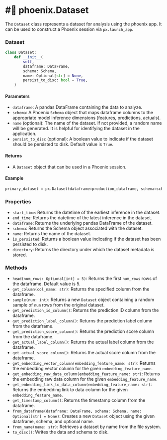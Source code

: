 # #⃣ phoenix.Dataset

The `Dataset` class represents a dataset for analysis using the phoenix app. It can be used to construct a Phoenix session via `px.launch_app`.

### Dataset

```python
class Dataset:
    def __init__(
        self,
        dataframe: DataFrame,
        schema: Schema,
        name: Optional[str] = None,
        persist_to_disc: bool = True,
    )
```

#### Parameters

* `dataframe`: A pandas DataFrame containing the data to analyze.
* `schema`: A Phoenix `Schema` object that maps dataframe columns to the appropriate model inference dimensions (features, predictions, actuals).
* `name` (optional): The name of the dataset. If not provided, a random name will be generated. It is helpful for identifying the dataset in the application.
* `persist_to_disc` (optional): A boolean value to indicate if the dataset should be persisted to disk. Default value is `True`.

#### Returns

* A `Dataset` object that can be used in a Phoenix session.

#### Example

```python
primary_dataset = px.Dataset(dataframe=production_dataframe, schema=schema, name="primary")
```

### Properties

* `start_time`: Returns the datetime of the earliest inference in the dataset.
* `end_time`: Returns the datetime of the latest inference in the dataset.
* `dataframe`: Returns the underlying pandas DataFrame of the dataset.
* `schema`: Returns the Schema object associated with the dataset.
* `name`: Returns the name of the dataset.
* `is_persisted`: Returns a boolean value indicating if the dataset has been persisted to disk.
* `directory`: Returns the directory under which the dataset metadata is stored.

### Methods

* `head(num_rows: Optional[int] = 5)`: Returns the first `num_rows` rows of the dataframe. Default value is 5.
* `get_column(col_name: str)`: Returns the specified column from the dataframe.
* `sample(num: int)`: Returns a new `Dataset` object containing a random sample of `num` rows from the original dataset.
* `get_prediction_id_column()`: Returns the prediction ID column from the dataframe.
* `get_prediction_label_column()`: Returns the prediction label column from the dataframe.
* `get_prediction_score_column()`: Returns the prediction score column from the dataframe.
* `get_actual_label_column()`: Returns the actual label column from the dataframe.
* `get_actual_score_column()`: Returns the actual score column from the dataframe.
* `get_embedding_vector_column(embedding_feature_name: str)`: Returns the embedding vector column for the given `embedding_feature_name`.
* `get_embedding_raw_data_column(embedding_feature_name: str)`: Returns the embedding raw data column for the given `embedding_feature_name`.
* `get_embedding_link_to_data_column(embedding_feature_name: str)`: Returns the embedding link to data column for the given `embedding_feature_name`.
* `get_timestamp_column()`: Returns the timestamp column from the dataframe.
* `from_dataframe(dataframe: DataFrame, schema: Schema, name: Optional[str] = None)`: Creates a new `Dataset` object using the given dataframe, schema, and optional name.
* `from_name(name: str)`: Retrieves a dataset by name from the file system.
* `to_disc()`: Writes the data and schema to disk.
